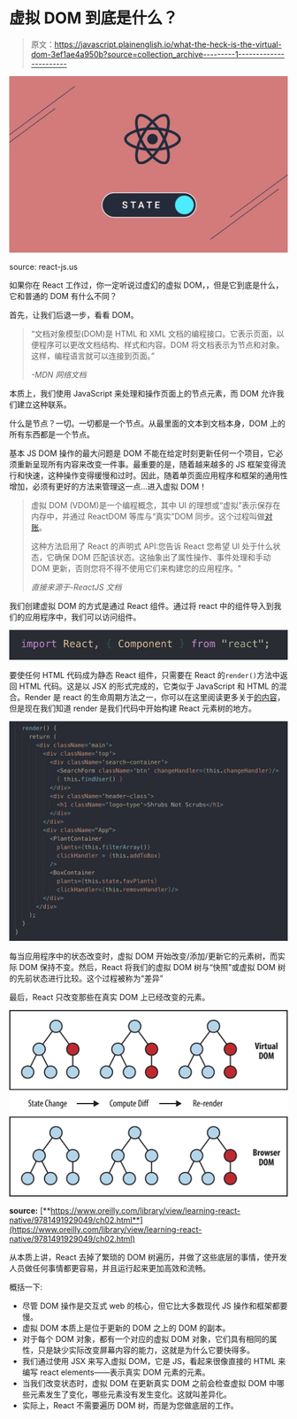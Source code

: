 # 虚拟 DOM 到底是什么？

> 原文：<https://javascript.plainenglish.io/what-the-heck-is-the-virtual-dom-3ef1ae4a950b?source=collection_archive---------1----------------------->

![](img/3152e85cbcd03c77a969fcea8db5a53f.png)

source: react-js.us

如果你在 React 工作过，你一定听说过虚幻的虚拟 DOM，，但是它到底是什么，它和普通的 DOM 有什么不同？

首先，让我们后退一步，看看 DOM。

> “文档对象模型(DOM)是 HTML 和 XML 文档的编程接口。它表示页面，以便程序可以更改文档结构、样式和内容。DOM 将文档表示为节点和对象。这样，编程语言就可以连接到页面。”
> 
> *-MDN 网络文档*

本质上，我们使用 JavaScript 来处理和操作页面上的节点元素，而 DOM 允许我们建立这种联系。

什么是节点？一切。一切都是一个节点。从最里面的文本到文档本身，DOM 上的所有东西都是一个节点。

基本 JS DOM 操作的最大问题是 DOM 不能在给定时刻更新任何一个项目，它必须重新呈现所有内容来改变一件事。最重要的是，随着越来越多的 JS 框架变得流行和快速，这种操作变得缓慢和过时。因此，随着单页面应用程序和框架的通用性增加，必须有更好的方法来管理这一点…进入虚拟 DOM！

> 虚拟 DOM (VDOM)是一个编程概念，其中 UI 的理想或“虚拟”表示保存在内存中，并通过 ReactDOM 等库与“真实”DOM 同步。这个过程叫做[对账](https://reactjs.org/docs/reconciliation.html)。
> 
> 这种方法启用了 React 的声明式 API:您告诉 React 您希望 UI 处于什么状态，它确保 DOM 匹配该状态。这抽象出了属性操作、事件处理和手动 DOM 更新，否则您将不得不使用它们来构建您的应用程序。"
> 
> *直接来源于-ReactJS 文档*

我们创建虚拟 DOM 的方式是通过 React 组件。通过将 react 中的组件导入到我们的应用程序中，我们可以访问组件。

![](img/92a986ba74fbbb702d7fe358cf668ff6.png)

要使任何 HTML 代码成为静态 React 组件，只需要在 React 的`render()`方法中返回 HTML 代码。这是以 JSX 的形式完成的，它类似于 JavaScript 和 HTML 的混合。Render 是 react 的生命周期方法之一，你可以在这里阅读更多关于[的内容](https://reactjs.org/docs/state-and-lifecycle.html)，但是现在我们知道 render 是我们代码中开始构建 React 元素树的地方。

![](img/03f9ab21fe5d75e953377cefce61e6f5.png)

每当应用程序中的状态改变时，虚拟 DOM 开始改变/添加/更新它的元素树，而实际 DOM 保持不变。然后，React 将我们的虚拟 DOM 树与“快照”或虚拟 DOM 树的先前状态进行比较。这个过程被称为“差异”

最后，React 只改变那些在真实 DOM 上已经改变的元素。

![](img/92c29b418055c732edb37558a8d3f21c.png)

**source:** [**https://www.oreilly.com/library/view/learning-react-native/9781491929049/ch02.html**](https://www.oreilly.com/library/view/learning-react-native/9781491929049/ch02.html)

从本质上讲，React 去掉了繁琐的 DOM 树遍历，并做了这些底层的事情，使开发人员做任何事情都更容易，并且运行起来更加高效和流畅。

概括一下:

*   尽管 DOM 操作是交互式 web 的核心，但它比大多数现代 JS 操作和框架都要慢。
*   虚拟 DOM 本质上是位于更新的 DOM 之上的 DOM 的副本。
*   对于每个 DOM 对象，都有一个对应的虚拟 DOM 对象，它们具有相同的属性，只是缺少实际改变屏幕内容的能力，这就是为什么它要快得多。
*   我们通过使用 JSX 来写入虚拟 DOM，它是 JS，看起来很像直接的 HTML 来编写 react elements——表示真实 DOM 元素的元素。
*   当我们改变状态时，虚拟 DOM 在更新真实 DOM 之前会检查虚拟 DOM 中哪些元素发生了变化，哪些元素没有发生变化。这就叫差异化。
*   实际上，React 不需要遍历 DOM 树，而是为您做底层的工作。
